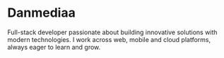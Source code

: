 # Danmediaa
Full-stack developer passionate about building innovative solutions with modern technologies. I work across web, mobile and cloud platforms, always eager to learn and grow.

